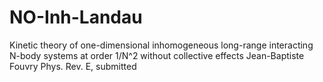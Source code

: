 # NO-Inh-Landau
Kinetic theory of one-dimensional inhomogeneous long-range interacting N-body systems at order 1/N^2 without collective effects
Jean-Baptiste Fouvry
Phys. Rev. E, submitted
